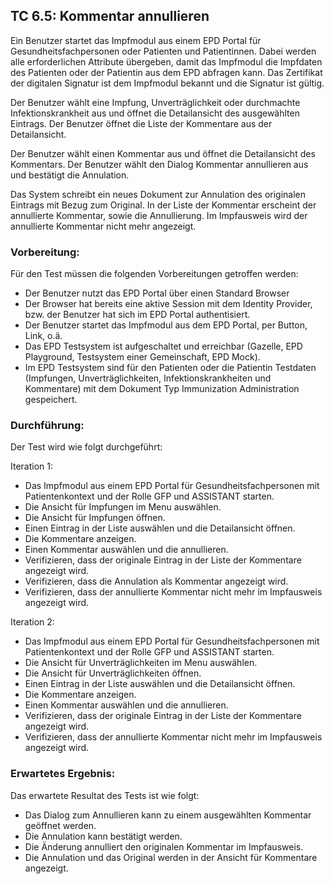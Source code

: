 ## TC 6.5: Kommentar annullieren
Ein Benutzer startet das Impfmodul aus einem EPD Portal für Gesundheitsfachpersonen oder Patienten und Patientinnen.  Dabei werden alle erforderlichen Attribute übergeben, damit das Impfmodul die Impfdaten des Patienten oder der Patientin aus dem EPD abfragen kann. Das Zertifikat der digitalen Signatur ist dem Impfmodul bekannt und die Signatur ist gültig.

Der Benutzer wählt eine Impfung, Unverträglichkeit oder durchmachte Infektionskrankheit aus und öffnet die Detailansicht des ausgewählten Eintrags. Der Benutzer öffnet die Liste der Kommentare aus der Detailansicht.

Der Benutzer wählt einen Kommentar aus und öffnet die Detailansicht des Kommentars. Der Benutzer
wählt den Dialog Kommentar annullieren aus und bestätigt die Annulation.  

Das System schreibt ein neues Dokument zur Annulation des originalen Eintrags mit Bezug zum Original. In der Liste der Kommentar erscheint der annullierte Kommentar, sowie die Annullierung. Im Impfausweis wird der annullierte Kommentar nicht mehr angezeigt.

### Vorbereitung:
Für den Test müssen die folgenden Vorbereitungen getroffen werden:
- Der Benutzer nutzt das EPD Portal über einen Standard Browser
- Der Browser hat bereits eine aktive Session mit dem Identity Provider, bzw. der Benutzer hat sich im EPD Portal authentisiert.
- Der Benutzer startet das Impfmodul aus dem EPD Portal, per Button, Link, o.ä.  
- Das EPD Testsystem ist aufgeschaltet und erreichbar (Gazelle, EPD Playground, Testsystem einer Gemeinschaft, EPD Mock).
- Im EPD Testsystem sind für den Patienten oder die Patientin Testdaten (Impfungen, Unverträglichkeiten, Infektionskrankheiten und Kommentare) mit dem Dokument Typ Immunization Administration gespeichert.

### Durchführung:
Der Test wird wie folgt durchgeführt:

Iteration 1:
- Das Impfmodul aus einem EPD Portal für Gesundheitsfachpersonen mit Patientenkontext und der Rolle GFP und ASSISTANT starten.
- Die Ansicht für Impfungen im Menu auswählen.
- Die Ansicht für Impfungen öffnen.
- Einen Eintrag in der Liste auswählen und die Detailansicht öffnen.
- Die Kommentare anzeigen.
- Einen Kommentar auswählen und die annullieren.
- Verifizieren, dass der originale Eintrag in der Liste der Kommentare angezeigt wird.
- Verifizieren, dass die Annulation als Kommentar angezeigt wird.
- Verifizieren, dass der annullierte Kommentar nicht mehr im Impfausweis angezeigt wird.

Iteration 2:
- Das Impfmodul aus einem EPD Portal für Gesundheitsfachpersonen mit Patientenkontext und der Rolle GFP und ASSISTANT starten.
- Die Ansicht für Unverträglichkeiten im Menu auswählen.
- Die Ansicht für Unverträglichkeiten öffnen.
- Einen Eintrag in der Liste auswählen und die Detailansicht öffnen.
- Die Kommentare anzeigen.
- Einen Kommentar auswählen und die annullieren.
- Verifizieren, dass der originale Eintrag in der Liste der Kommentare angezeigt wird.
- Verifizieren, dass der annullierte Kommentar nicht mehr im Impfausweis angezeigt wird.

### Erwartetes Ergebnis:
Das erwartete Resultat des Tests ist wie folgt:
- Das Dialog zum Annullieren kann zu einem ausgewählten Kommentar geöffnet werden.
- Die Annulation kann bestätigt werden.
- Die Änderung annulliert den originalen Kommentar im Impfausweis.
- Die Annulation und das Original werden in der Ansicht für Kommentare angezeigt.
